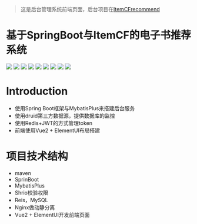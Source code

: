 > 这是后台管理系统前端页面，后台项目在[ItemCFrecommend](https://github.com/Andrew-Cheung-bot/ItemCFrecommend)
# 基于SpringBoot与ItemCF的电子书推荐系统
![](https://img.shields.io/badge/JDK-1.8-brightgreen)
![](https://img.shields.io/badge/SpringBoot-v2.4.2-brightgreen)
![](https://img.shields.io/badge/Druid-v1.1.22-brightgreen)
![](https://img.shields.io/badge/Maven-v4.0.0-brightgreen)
![](https://img.shields.io/badge/Redis-v6.2.1-blue)
![](https://img.shields.io/badge/MySQL-v5.6.2-blue)
![](https://img.shields.io/badge/MySQL-v5.6.2-yellow)
![](https://img.shields.io/badge/Nginx-v1.18.0-yellow)
![](https://img.shields.io/badge/Author-Andrew%20Cheung-lightgrey)

# Introduction
- 使用Spring Boot框架与MybatisPlus来搭建后台服务
- 使用druid第三方数据源，提供数据库的监控
- 使用Redis+JWT的方式管理token
- 前端使用Vue2 + ElementUI布局搭建

# 项目技术结构
- maven
- SprinBoot
- MybatisPlus
- Shrio校验权限
- Reis，MySQL
- Nginx做动静分离
- Vue2 + ElementUI开发前端页面
